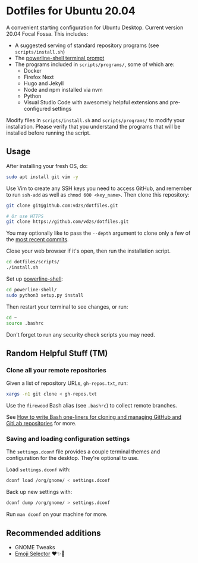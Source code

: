 # Dotfiles for Ubuntu 20.04

A convenient starting configuration for Ubuntu Desktop. Current version 20.04 Focal Fossa. This includes:

- A suggested serving of standard repository programs (see `scripts/install.sh`)
- The [powerline-shell terminal prompt](https://github.com/b-ryan/powerline-shell)
- The programs included in `scripts/programs/`, some of which are:
  - Docker
  - Firefox Next
  - Hugo and Jekyll
  - Node and npm installed via nvm
  - Python
  - Visual Studio Code with awesomely helpful extensions and pre-configured settings

Modify files in `scripts/install.sh` and `scripts/programs/` to modify your installation. Please verify that you understand the programs that will be installed before running the script.

## Usage

After installing your fresh OS, do:

```sh
sudo apt install git vim -y
```

Use Vim to create any SSH keys you need to access GitHub, and remember to run `ssh-add` as well as `chmod 600 <key_name>`. Then clone this repository:

```sh
git clone git@github.com:vdzs/dotfiles.git

# Or use HTTPS
git clone https://github.com/vdzs/dotfiles.git
```

You may optionally like to pass the `--depth` argument to clone only a few of the [most recent commits](https://github.com/vdzs/dotfiles/commits/master).

Close your web browser if it's open, then run the installation script.

```sh
cd dotfiles/scripts/
./install.sh
```

Set up [powerline-shell](https://github.com/b-ryan/powerline-shell):

```sh
cd powerline-shell/
sudo python3 setup.py install
```

Then restart your terminal to see changes, or run:

```sh
cd ~
source .bashrc
```

Don't forget to run any security check scripts you may need.

## Random Helpful Stuff (TM)

### Clone all your remote repositories

Given a list of repository URLs, `gh-repos.txt`, run:

```sh
xargs -n1 git clone < gh-repos.txt
```

Use the `firewood` Bash alias (see `.bashrc`) to collect remote branches.

See [How to write Bash one-liners for cloning and managing GitHub and GitLab repositories](https://victoria.dev/blog/how-to-write-bash-one-liners-for-cloning-and-managing-github-and-gitlab-repositories/) for more.

### Saving and loading configuration settings

The `settings.dconf` file provides a couple terminal themes and configuration for the desktop. They're optional to use.

Load `settings.dconf` with:

```sh
dconf load /org/gnome/ < settings.dconf
```

Back up new settings with:

```sh
dconf dump /org/gnome/ > settings.dconf
```

Run `man dconf` on your machine for more.

## Recommended additions

- GNOME Tweaks
- [Emoji Selector](https://extensions.gnome.org/extension/1162/emoji-selector/) ❤️✨🦄
